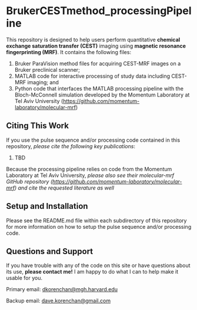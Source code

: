 # BrukerCESTmethod_processingPipeline
This repository is designed to help users perform quantitative **chemical exchange saturation transfer (CEST)** imaging using **magnetic resonance fingerprinting (MRF)**. It contains the following files:

1. Bruker ParaVision method files for acquiring CEST-MRF images on a Bruker preclinical scanner;
2. MATLAB code for interactive processing of study data including CEST-MRF imaging; and
3. Python code that interfaces the MATLAB processing pipeline with the Bloch-McConnell simulation developed by the Momentum Laboratory at Tel Aviv University (https://github.com/momentum-laboratory/molecular-mrf)

## Citing This Work
If you use the pulse sequence and/or processing code contained in this repository, *please cite the following key publications*:

1. TBD

Because the processing pipeline relies on code from the Momentum Laboratory at Tel Aviv University, *please also see their molecular-mrf GitHub repository (https://github.com/momentum-laboratory/molecular-mrf) and cite the requested literature as well*

## Setup and Installation

Please see the README.md file within each subdirectory of this repository for more information on how to setup the pulse sequence and/or processing code.

## Questions and Support
If you have trouble with any of the code on this site or have questions about its use, **please contact me!** I am happy to do what I can to help make it usable for you.

Primary email:   dkorenchan@mgh.harvard.edu

Backup email:    dave.korenchan@gmail.com
